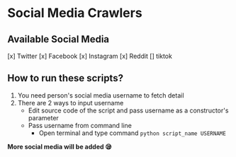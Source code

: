 # Social Media Crawlers

## Available Social Media
[x] Twitter
[x] Facebook
[x] Instagram
[x] Reddit
[] tiktok



## How to run these scripts?
1. You need person's social media username to fetch detail
1. There are 2 ways to input username
    - Edit source code of the script and pass username as a constructor's parameter
    - Pass username from command line
        - Open terminal and type command ```python script_name USERNAME```

**More social media will be added :sleepy:**